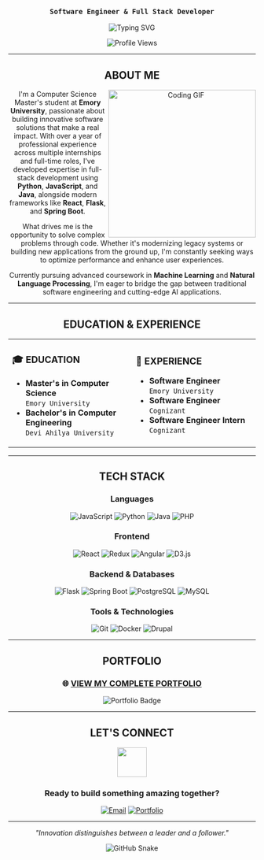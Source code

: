 <div align="center">



### `Software Engineer & Full Stack Developer`

<img src="https://readme-typing-svg.herokuapp.com?font=Fira+Code&weight=500&size=22&pause=1000&color=FF6B6B&center=true&vCenter=true&width=600&lines=Building+innovative+software+solutions;Master's+in+Computer+Science+%40+Emory;1%2B+years+of+professional+experience;Passionate+about+AI+%26+Machine+Learning" alt="Typing SVG" />

![Profile Views](https://komarev.com/ghpvc/?username=atharvanegi&color=FF6B6B&style=for-the-badge&base=533)

---

## **ABOUT ME**

<img align="right" width="300" src="https://media.giphy.com/media/qgQUggAC3Pfv687qPC/giphy.gif" alt="Coding GIF"/>

I'm a Computer Science Master's student at **Emory University**, passionate about building innovative software solutions that make a real impact. With over a year of professional experience across multiple internships and full-time roles, I've developed expertise in full-stack development using **Python**, **JavaScript**, and **Java**, alongside modern frameworks like **React**, **Flask**, and **Spring Boot**.

What drives me is the opportunity to solve complex problems through code. Whether it's modernizing legacy systems or building new applications from the ground up, I'm constantly seeking ways to optimize performance and enhance user experiences.

Currently pursuing advanced coursework in **Machine Learning** and **Natural Language Processing**, I'm eager to bridge the gap between traditional software engineering and cutting-edge AI applications.

---

## **EDUCATION & EXPERIENCE**

<table>
<tr>
<td width="50%">

### 🎓 **EDUCATION**
- **Master's in Computer Science**  
  `Emory University`
- **Bachelor's in Computer Engineering**  
  `Devi Ahilya University`

</td>
<td width="50%">

### 💼 **EXPERIENCE**
- **Software Engineer**  
  `Emory University`
- **Software Engineer**  
  `Cognizant`
- **Software Engineer Intern**  
  `Cognizant`

</td>
</tr>
</table>

---

## **TECH STACK**

<div align="center">

### **Languages**
![JavaScript](https://img.shields.io/badge/JavaScript-F7DF1E?style=for-the-badge&logo=javascript&logoColor=black)
![Python](https://img.shields.io/badge/Python-3776AB?style=for-the-badge&logo=python&logoColor=white)
![Java](https://img.shields.io/badge/Java-007396?style=for-the-badge&logo=java&logoColor=white)
![PHP](https://img.shields.io/badge/PHP-777BB4?style=for-the-badge&logo=php&logoColor=white)

### **Frontend**
![React](https://img.shields.io/badge/React-61DAFB?style=for-the-badge&logo=react&logoColor=black)
![Redux](https://img.shields.io/badge/Redux-764ABC?style=for-the-badge&logo=redux&logoColor=white)
![Angular](https://img.shields.io/badge/Angular-DD0031?style=for-the-badge&logo=angular&logoColor=white)
![D3.js](https://img.shields.io/badge/D3.js-F9A03C?style=for-the-badge&logo=d3.js&logoColor=white)

### **Backend & Databases**
![Flask](https://img.shields.io/badge/Flask-000000?style=for-the-badge&logo=flask&logoColor=white)
![Spring Boot](https://img.shields.io/badge/Spring_Boot-6DB33F?style=for-the-badge&logo=spring&logoColor=white)
![PostgreSQL](https://img.shields.io/badge/PostgreSQL-336791?style=for-the-badge&logo=postgresql&logoColor=white)
![MySQL](https://img.shields.io/badge/MySQL-4479A1?style=for-the-badge&logo=mysql&logoColor=white)

### **Tools & Technologies**
![Git](https://img.shields.io/badge/Git-F05032?style=for-the-badge&logo=git&logoColor=white)
![Docker](https://img.shields.io/badge/Docker-2496ED?style=for-the-badge&logo=docker&logoColor=white)
![Drupal](https://img.shields.io/badge/Drupal-0678BE?style=for-the-badge&logo=drupal&logoColor=white)

</div>

---

## **PORTFOLIO**

<div align="center">

### 🌐 **[VIEW MY COMPLETE PORTFOLIO](https://atharvanegi.github.io/portfolio-v2/)**

<img src="https://img.shields.io/badge/Portfolio-FF6B6B?style=for-the-badge&logo=google-chrome&logoColor=white" alt="Portfolio Badge"/>

</div>

---

## **LET'S CONNECT**

<div align="center">

<img src="https://media.giphy.com/media/LnQjpWaON8nhr21vNW/giphy.gif" width="60"> 

### **Ready to build something amazing together?**

[![Email](https://img.shields.io/badge/Email-D14836?style=for-the-badge&logo=gmail&logoColor=white)](mailto:ahtarvanegi232@gmail.com)
[![Portfolio](https://img.shields.io/badge/Portfolio-FF6B6B?style=for-the-badge&logo=google-chrome&logoColor=white)](https://atharvanegi.github.io/portfolio-v2/)

---

*"Innovation distinguishes between a leader and a follower."*

![GitHub Snake](https://github.com/atharvanegi/atharvanegi/blob/output/github-contribution-grid-snake.svg)

</div>
